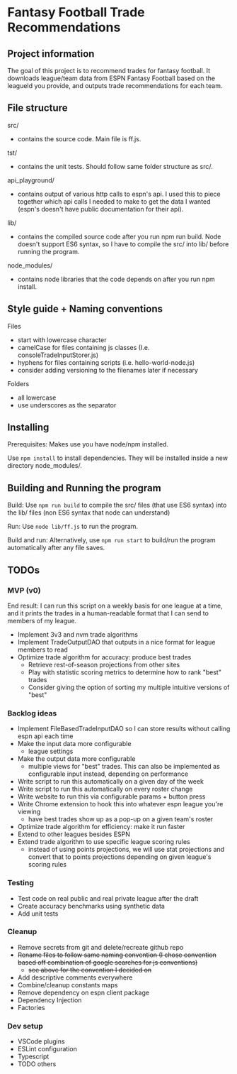 # Fantasy Football Trade Recommendations

## Project information

The goal of this project is to recommend trades for fantasy football. It downloads league/team data from ESPN Fantasy Football based on the leagueId you provide, and outputs trade recommendations for each team.

## File structure

src/

- contains the source code. Main file is ff.js.

tst/

- contains the unit tests. Should follow same folder structure as src/.

api_playground/

- contains output of various http calls to espn's api. I used this to piece together which api calls I needed to make to get the data I wanted (espn's doesn't have public documentation for their api).

lib/

- contains the compiled source code after you run npm run build. Node doesn't support ES6 syntax, so I have to compile the src/ into lib/ before running the program.

node_modules/

- contains node libraries that the code depends on after you run npm install.

## Style guide + Naming conventions

Files

- start with lowercase character
- camelCase for files containing js classes (I.e. consoleTradeInputStorer.js)
- hyphens for files containing scripts (i.e. hello-world-node.js)
- consider adding versioning to the filenames later if necessary

Folders

- all lowercase
- use underscores as the separator

## Installing

Prerequisites: Makes use you have node/npm installed.

Use `npm install` to install dependencies. They will be installed inside a new directory node_modules/.

## Building and Running the program

Build: Use `npm run build` to compile the src/ files (that use ES6 syntax) into the lib/ files (non ES6 syntax that node can understand)

Run: Use `node lib/ff.js` to run the program.

Build and run: Alternatively, use `npm run start` to build/run the program automatically after any file saves.

## TODOs

### MVP (v0)

End result: I can run this script on a weekly basis for one league at a time, and it prints the trades in a human-readable format that I can send to members of my league.

- Implement 3v3 and nvm trade algorithms
- Implement TradeOutputDAO that outputs in a nice format for league members to read
- Optimize trade algorithm for accuracy: produce best trades
  - Retrieve rest-of-season projections from other sites
  - Play with statistic scoring metrics to determine how to rank "best" trades
  - Consider giving the option of sorting my multiple intuitive versions of "best"

### Backlog ideas

- Implement FileBasedTradeInputDAO so I can store results without calling espn api each time
- Make the input data more configurable
  - league settings
- Make the output data more configurable
  - multiple views for "best" trades. This can also be implemented as configurable input instead, depending on performance
- Write script to run this automatically on a given day of the week
- Write script to run this automatically on every roster change
- Write website to run this via configurable params + button press
- Write Chrome extension to hook this into whatever espn league you're viewing
  - have best trades show up as a pop-up on a given team's roster
- Optimize trade algorithm for efficiency: make it run faster
- Extend to other leagues besides ESPN
- Extend trade algorithm to use specific league scoring rules
  - instead of using points projections, we will use stat projections and convert that to points projections depending on given league's scoring rules

### Testing

- Test code on real public and real private league after the draft
- Create accuracy benchmarks using synthetic data
- Add unit tests

### Cleanup

- Remove secrets from git and delete/recreate github repo
- ~~Rename files to follow same naming convention (I chose convention based off combination of google searches for js conventions)~~
  - ~~see above for the convention I decided on~~
- Add descriptive comments everywhere
- Combine/cleanup constants maps
- Remove dependency on espn client package
- Dependency Injection
- Factories

### Dev setup

- VSCode plugins
- ESLint configuration
- Typescript
- TODO others
